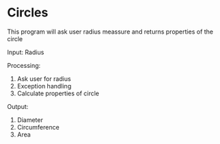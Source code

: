 # Circles
This program will ask user radius meassure and returns properties of the circle 

Input: Radius

Processing: 
1. Ask user for radius
2. Exception handling
3. Calculate properties of circle

Output:
1. Diameter
2. Circumference
3. Area

